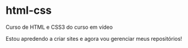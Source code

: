 # html-css
 Curso de HTML e CSS3 do curso em vídeo

 Estou apredendo a criar sites e agora vou gerenciar meus repositórios!
